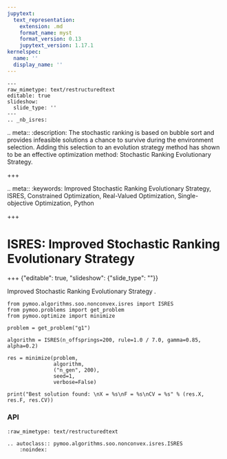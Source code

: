 ```yaml
---
jupytext:
  text_representation:
    extension: .md
    format_name: myst
    format_version: 0.13
    jupytext_version: 1.17.1
kernelspec:
  name: ''
  display_name: ''
---
```


```{raw-cell}
---
raw_mimetype: text/restructuredtext
editable: true
slideshow:
  slide_type: ''
---
.. _nb_isres:
```

.. meta::
   :description: The stochastic ranking is based on bubble sort and provides infeasible solutions a chance to survive during the environment selection. Adding this selection to an evolution strategy method has shown to be an effective optimization method: Stochastic Ranking Evolutionary Strategy.

+++

.. meta::
   :keywords: Improved Stochastic Ranking Evolutionary Strategy, ISRES,  Constrained Optimization, Real-Valued Optimization, Single-objective Optimization, Python

+++

# ISRES: Improved Stochastic Ranking Evolutionary Strategy

+++ {"editable": true, "slideshow": {"slide_type": ""}}

Improved Stochastic Ranking Evolutionary Strategy <cite data-cite="isres"></cite>.

```{code-cell} ipython3
from pymoo.algorithms.soo.nonconvex.isres import ISRES
from pymoo.problems import get_problem
from pymoo.optimize import minimize

problem = get_problem("g1")

algorithm = ISRES(n_offsprings=200, rule=1.0 / 7.0, gamma=0.85, alpha=0.2)

res = minimize(problem,
               algorithm,
               ("n_gen", 200),
               seed=1,
               verbose=False)

print("Best solution found: \nX = %s\nF = %s\nCV = %s" % (res.X, res.F, res.CV))
```

### API

```{raw-cell}
:raw_mimetype: text/restructuredtext

.. autoclass:: pymoo.algorithms.soo.nonconvex.isres.ISRES
    :noindex:
```
